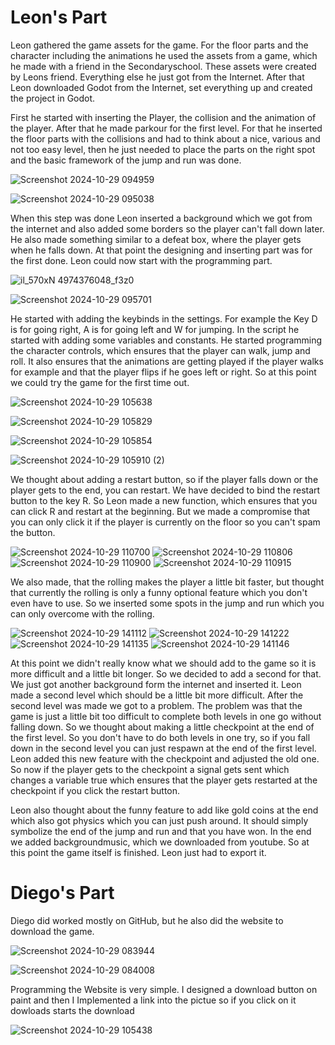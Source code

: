 # Leon's Part

<p>Leon gathered the game assets for the game. For the floor parts and the character including the animations he used the assets from a game, which he made with a friend in the Secondaryschool. These assets were created by Leons friend. Everything else he just got from the Internet. After that Leon downloaded Godot from the Internet, set everything up and created the project in Godot. </p>


<p>First he started with inserting the Player, the collision and the animation of the player. After that he made parkour for the first level. For that he inserted the floor parts with the collisions and had to think about a nice, various and not too easy level, then he just needed to place the parts on the right spot and the basic framework of the jump and run was done. </p>

![Screenshot 2024-10-29 094959](https://github.com/user-attachments/assets/57ad4407-a02f-4d6c-88b5-fa39469c3600)

![Screenshot 2024-10-29 095038](https://github.com/user-attachments/assets/62a7e996-6fbf-4413-8117-d315d763c8ea)


<p>When this step was done Leon inserted a background which we got from the internet and also added some borders so the player can't fall down later. He also made something similar to a defeat box, where the player gets when he falls down. At that point the designing and inserting part was for the first done. Leon could now start with the programming part. </p>

![il_570xN 4974376048_f3z0](https://github.com/user-attachments/assets/65abcb40-ffac-4f5e-b994-a0eee9644b1e)


![Screenshot 2024-10-29 095701](https://github.com/user-attachments/assets/f787435a-b99e-49cd-982f-0f118d495748)


<p>He started with adding the keybinds in the settings. For example the Key D is for going right, A is for going left and W for jumping. In the script he started with adding some variables and constants. He started programming the character controls, which ensures that the player can walk, jump and roll. It also ensures that the animations are getting played if the player walks for example and that the player flips if he goes left or right. So at this point we could try the game for the first time out.</p>

![Screenshot 2024-10-29 105638](https://github.com/user-attachments/assets/1b72631b-8f5a-41cc-9e7e-f91d1dac522e)

![Screenshot 2024-10-29 105829](https://github.com/user-attachments/assets/95e33269-e7aa-407e-bd00-72371a5a1dac)

![Screenshot 2024-10-29 105854](https://github.com/user-attachments/assets/0b47b3e6-e116-447d-b115-e1fa436db1e2)

![Screenshot 2024-10-29 105910 (2)](https://github.com/user-attachments/assets/e13a7579-5b7e-4eff-a900-4cfd1b053a7f)





<p>We thought about adding a restart button, so if the player falls down or the player gets to the end, you can restart. We have decided to bind the restart button to the key R. So Leon made a new function, which ensures that you can click R and restart at the beginning. But we made a compromise that you can only click it if the player is currently on the floor so you can't spam the button. </p>


![Screenshot 2024-10-29 110700](https://github.com/user-attachments/assets/ba4ce3dd-5cbd-432a-b588-6da6dde87f5d)
![Screenshot 2024-10-29 110806](https://github.com/user-attachments/assets/921fa3a5-948f-4c5a-8caa-5698436972e5)
![Screenshot 2024-10-29 110900](https://github.com/user-attachments/assets/679e8f69-c1c1-4c7b-ba50-13ae047672b0)
![Screenshot 2024-10-29 110915](https://github.com/user-attachments/assets/ba1d2a7b-48b8-4d8e-a047-58b2b1c928a6)




<p>We also made, that the rolling makes the player a little bit faster, but thought that currently the rolling is only a funny optional feature which you don't even have to use. So we inserted some spots in the jump and run which you can only overcome with the rolling. </p>

![Screenshot 2024-10-29 141112](https://github.com/user-attachments/assets/410aad87-f9f2-4a56-8ecb-563b5d86e708)
![Screenshot 2024-10-29 141222](https://github.com/user-attachments/assets/808cd336-2aa3-461f-8150-91f7152b0c9f)
![Screenshot 2024-10-29 141135](https://github.com/user-attachments/assets/2497a297-2a24-4725-8814-29089c3ae40b)
![Screenshot 2024-10-29 141146](https://github.com/user-attachments/assets/db6d75aa-b60e-4b37-a789-e9ac6911b60d)

<p>At this point we didn't really know what we should add to the game so it is more difficult and a little bit longer. So we decided to add a second for that. We just got another background form the internet and inserted it. Leon made a second level which should be a little bit more difficult. After the second level was made we got to a problem. The problem was that the game is just a little bit too difficult to complete both levels in one go without falling down. So we thought about making a little checkpoint at the end of the first level. So you don't have to do both levels in one try, so if you fall down in the second level you can just respawn at the end of the first level. Leon added this new feature with the checkpoint and adjusted the old one. So now if the player gets to the checkpoint a signal gets sent which changes a variable true which ensures that the player gets restarted at the checkpoint if you click the restart button. </p>

<p>Leon also thought about the funny feature to add like gold coins at the end which also got physics which you can just push around. It should simply symbolize the end of the jump and run and that you have won. In the end we added backgroundmusic, which we downloaded from youtube. So at this point the game itself is finished. Leon just had to export it.</p>
 
# Diego's Part

Diego did worked mostly on GitHub, but he also did the website to download the game.

![Screenshot 2024-10-29 083944](https://github.com/user-attachments/assets/e80a1720-fe6c-400d-b1c1-17079e566a54)

![Screenshot 2024-10-29 084008](https://github.com/user-attachments/assets/ae681040-47d8-4e23-9c51-0398ac33dee1)

<p>Programming the Website is very simple. I designed a download button on paint and then I Implemented a link into the pictue so if you click on it dowloads starts the download</p>

![Screenshot 2024-10-29 105438](https://github.com/user-attachments/assets/28457522-e8a4-442b-9d5e-08a8a6aead41)





